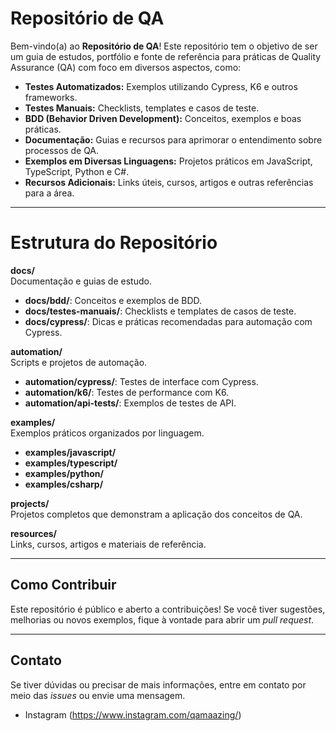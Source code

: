 # Repositório de QA

Bem-vindo(a) ao **Repositório de QA**! Este repositório tem o objetivo de ser um guia de estudos, portfólio e fonte de referência para práticas de Quality Assurance (QA) com foco em diversos aspectos, como:

- **Testes Automatizados:** Exemplos utilizando Cypress, K6 e outros frameworks.
- **Testes Manuais:** Checklists, templates e casos de teste.
- **BDD (Behavior Driven Development):** Conceitos, exemplos e boas práticas.
- **Documentação:** Guias e recursos para aprimorar o entendimento sobre processos de QA.
- **Exemplos em Diversas Linguagens:** Projetos práticos em JavaScript, TypeScript, Python e C#.
- **Recursos Adicionais:** Links úteis, cursos, artigos e outras referências para a área.

---

# Estrutura do Repositório

**docs/**  
Documentação e guias de estudo.  
- **docs/bdd/**: Conceitos e exemplos de BDD.  
- **docs/testes-manuais/**: Checklists e templates de casos de teste.  
- **docs/cypress/**: Dicas e práticas recomendadas para automação com Cypress.

**automation/**  
Scripts e projetos de automação.  
- **automation/cypress/**: Testes de interface com Cypress.  
- **automation/k6/**: Testes de performance com K6.  
- **automation/api-tests/**: Exemplos de testes de API.

**examples/**  
Exemplos práticos organizados por linguagem.  
- **examples/javascript/**  
- **examples/typescript/**  
- **examples/python/**  
- **examples/csharp/**

**projects/**  
Projetos completos que demonstram a aplicação dos conceitos de QA.

**resources/**  
Links, cursos, artigos e materiais de referência.

---

## Como Contribuir

Este repositório é público e aberto a contribuições! Se você tiver sugestões, melhorias ou novos exemplos, fique à vontade para abrir um _pull request_.

---

## Contato

Se tiver dúvidas ou precisar de mais informações, entre em contato por meio das _issues_ ou envie uma mensagem.
- Instagram (https://www.instagram.com/qamaazing/)

